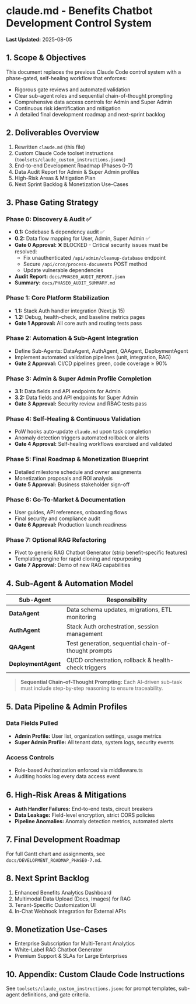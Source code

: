 # claude.md - Benefits Chatbot Development Control System

**Last Updated:** 2025-08-05

## 1. Scope & Objectives
This document replaces the previous Claude Code control system with a phase-gated, self-healing workflow that enforces:
- Rigorous gate reviews and automated validation
- Clear sub-agent roles and sequential chain-of-thought prompting
- Comprehensive data access controls for Admin and Super Admin
- Continuous risk identification and mitigation
- A detailed final development roadmap and next-sprint backlog

## 2. Deliverables Overview
1. Rewritten `claude.md` (this file)
2. Custom Claude Code toolset instructions (`toolsets/claude_custom_instructions.jsonc`)
3. End-to-end Development Roadmap (Phases 0–7)
4. Data Audit Report for Admin & Super Admin profiles
5. High-Risk Areas & Mitigation Plan
6. Next Sprint Backlog & Monetization Use-Cases

## 3. Phase Gating Strategy
### Phase 0: Discovery & Audit ✅
- **0.1:** Codebase & dependency audit ✅
- **0.2:** Data flow mapping for User, Admin, Super Admin ✅
- **Gate 0 Approval:** ❌ BLOCKED - Critical security issues must be resolved:
  - Fix unauthenticated `/api/admin/cleanup-database` endpoint
  - Secure `/api/cron/process-documents` POST method
  - Update vulnerable dependencies
- **Audit Report:** `docs/PHASE0_AUDIT_REPORT.json`
- **Summary:** `docs/PHASE0_AUDIT_SUMMARY.md`

### Phase 1: Core Platform Stabilization
- **1.1:** Stack Auth handler integration (Next.js 15)
- **1.2:** Debug, health-check, and baseline metrics pages
- **Gate 1 Approval:** All core auth and routing tests pass

### Phase 2: Automation & Sub-Agent Integration
- Define Sub-Agents: DataAgent, AuthAgent, QAAgent, DeploymentAgent
- Implement automated validation pipelines (unit, integration, RAG)
- **Gate 2 Approval:** CI/CD pipelines green, code coverage ≥ 90%

### Phase 3: Admin & Super Admin Profile Completion
- **3.1:** Data fields and API endpoints for Admin
- **3.2:** Data fields and API endpoints for Super Admin
- **Gate 3 Approval:** Security review and RBAC tests pass

### Phase 4: Self-Healing & Continuous Validation
- PoW hooks auto-update `claude.md` upon task completion
- Anomaly detection triggers automated rollback or alerts
- **Gate 4 Approval:** Self-healing workflows exercised and validated

### Phase 5: Final Roadmap & Monetization Blueprint
- Detailed milestone schedule and owner assignments
- Monetization proposals and ROI analysis
- **Gate 5 Approval:** Business stakeholder sign-off

### Phase 6: Go-To-Market & Documentation
- User guides, API references, onboarding flows
- Final security and compliance audit
- **Gate 6 Approval:** Production launch readiness

### Phase 7: Optional RAG Refactoring
- Pivot to generic RAG Chatbot Generator (strip benefit-specific features)
- Templating engine for rapid cloning and repurposing
- **Gate 7 Approval:** Demo of new RAG capabilities

## 4. Sub-Agent & Automation Model
| Sub-Agent       | Responsibility                                          |
|-----------------|---------------------------------------------------------|
| **DataAgent**   | Data schema updates, migrations, ETL monitoring         |
| **AuthAgent**   | Stack Auth orchestration, session management           |
| **QAAgent**     | Test generation, sequential chain-of-thought prompts    |
| **DeploymentAgent** | CI/CD orchestration, rollback & health-check triggers |

> **Sequential Chain-of-Thought Prompting:**
> Each AI-driven sub-task must include step-by-step reasoning to ensure traceability.

## 5. Data Pipeline & Admin Profiles
### Data Fields Pulled
- **Admin Profile:** User list, organization settings, usage metrics
- **Super Admin Profile:** All tenant data, system logs, security events

### Access Controls
- Role-based Authorization enforced via middleware.ts
- Auditing hooks log every data access event

## 6. High-Risk Areas & Mitigations
- **Auth Handler Failures:** End-to-end tests, circuit breakers
- **Data Leakage:** Field-level encryption, strict CORS policies
- **Pipeline Anomalies:** Anomaly detection metrics, automated alerts

## 7. Final Development Roadmap
For full Gantt chart and assignments, see `docs/DEVELOPMENT_ROADMAP_PHASE0-7.md`.

## 8. Next Sprint Backlog
1. Enhanced Benefits Analytics Dashboard
2. Multimodal Data Upload (Docs, Images) for RAG
3. Tenant-Specific Customization UI
4. In-Chat Webhook Integration for External APIs

## 9. Monetization Use-Cases
- Enterprise Subscription for Multi-Tenant Analytics
- White-Label RAG Chatbot Generator
- Premium Support & SLAs for Large Enterprises

## 10. Appendix: Custom Claude Code Instructions
See `toolsets/claude_custom_instructions.jsonc` for prompt templates, sub-agent definitions, and gate criteria.
